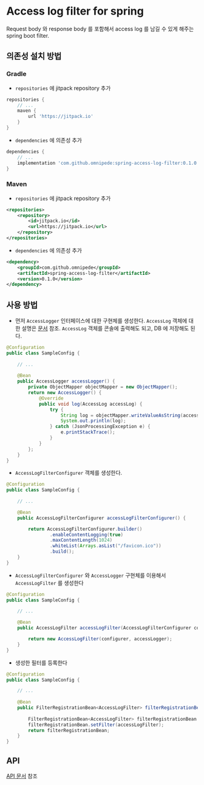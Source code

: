 # Access log filter for spring

Request body 와 response body 를 포함해서 access log 를 남길 수 있게 해주는 spring boot filter. 

## 의존성 설치 방법

### Gradle

* ```repositories``` 에 jitpack repository 추가
```groovy
repositories {
    // ... 
    maven {
        url 'https://jitpack.io'
    }
}
```

* ```dependencies``` 에 의존성 추가
```groovy
dependencies {
    // ...
    implementation 'com.github.omnipede:spring-access-log-filter:0.1.0'
}
```

### Maven
* ```repositories``` 에 jitpack repository 추가
```xml
<repositories>
    <repository>
        <id>jitpack.io</id>
        <url>https://jitpack.io</url>
    </repository>
</repositories>
```

* ```dependencies``` 에 의존성 추가
```xml
<dependency>
    <groupId>com.github.omnipede</groupId>
    <artifactId>spring-access-log-filter</artifactId>
    <version>0.1.0</version>
</dependency>
```

## 사용 방법

* 먼저 ```AccessLogger``` 인터페이스에 대한 구현체를 생성한다. ```AccessLog``` 객체에 대한 설명은 [문서](./docs/api.md) 참조.
```AccessLog``` 객체를 콘솔에 출력해도 되고, DB 에 저장해도 된다. 
```java
@Configuration
public class SampleConfig {
    
    // ...
    
    @Bean
    public AccessLogger accessLogger() {
        private ObjectMapper objectMapper = new ObjectMapper();
        return new AccessLogger() {
            @Override
            public void log(AccessLog accessLog) {
                try {
                    String log = objectMapper.writeValueAsString(accessLog);
                    System.out.println(log);
                } catch (JsonProcessingException e) {
                    e.printStackTrace();
                }
            }
        };
    }
}
```

* ```AccessLogFilterConfigurer``` 객체를 생성한다.

```java
@Configuration
public class SampleConfig {
    
    // ...

    @Bean
    public AccessLogFilterConfigurer accessLogFilterConfigurer() {

        return AccessLogFilterConfigurer.builder()
                .enableContentLogging(true)
                .maxContentLength(1024)
                .whiteList(Arrays.asList("/favicon.ico"))
                .build();
    }
}
```

* ```AccessLogFilterConfigurer``` 와 ```AccessLogger``` 구현체를 이용해서 ```AccessLogFilter``` 를 생성한다

```java
@Configuration
public class SampleConfig {
    
    // ...

    @Bean
    public AccessLogFilter accessLogFilter(AccessLogFilterConfigurer configurer, AccessLogger accessLogger) {

        return new AccessLogFilter(configurer, accessLogger);
    }
}
```

* 생성한 필터를 등록한다
```java
@Configuration
public class SampleConfig {

    // ...
    
    @Bean
    public FilterRegistrationBean<AccessLogFilter> filterRegistrationBean(AccessLogFilter accessLogFilter) {
        
        FilterRegistrationBean<AccessLogFilter> filterRegistrationBean = new FilterRegistrationBean<>();
        filterRegistrationBean.setFilter(accessLogFilter);
        return filterRegistrationBean;
    }
}
```

## API

[API 문서](./docs/api.md) 참조
